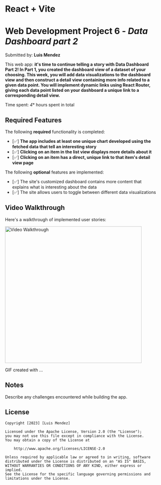 # React + Vite

# Web Development Project 6 - *Data Dashboard part 2*

Submitted by: **Luis Mendez**

This web app: **it's time to continue telling a story with Data Dashboard Part 2! In Part 1, you created the dashboard view of a dataset of your choosing. This week, you will add data visualizations to the dashboard view and then construct a detail view containing more info related to a given data point. You will implement dynamic links using React Router, giving each data point listed on your dashboard a unique link to a corresponding detail view.**

Time spent: *4** hours spent in total

## Required Features

The following **required** functionality is completed:

- [✅] **The app includes at least one unique chart developed using the fetched data that tell an interesting story**
- [✅] **Clicking on an item in the list view displays more details about it**
- [✅] **Clicking on an item has a direct, unique link to that item's detail view page**


The following **optional** features are implemented:

- [✅] The site's customized dashboard contains more content that explains what is interesting about the data
- [✅] The site allows users to toggle between different data visualizations

## Video Walkthrough

Here's a walkthrough of implemented user stories:

<img text-align="center" src='/web102_project6_result.gif' title='Video Walkthrough' width='' alt='Video Walkthrough' width="300" height="450"/>

<!-- Replace this with whatever GIF tool you used! -->
GIF created with ...  
<!-- Recommended tools:
[Kap](https://getkap.co/) for macOS
[ScreenToGif](https://www.screentogif.com/) for Windows
[peek](https://github.com/phw/peek) for Linux. -->

## Notes

Describe any challenges encountered while building the app.

## License

    Copyright [2023] [Luis Mendez]

    Licensed under the Apache License, Version 2.0 (the "License");
    you may not use this file except in compliance with the License.
    You may obtain a copy of the License at

        http://www.apache.org/licenses/LICENSE-2.0

    Unless required by applicable law or agreed to in writing, software
    distributed under the License is distributed on an "AS IS" BASIS,
    WITHOUT WARRANTIES OR CONDITIONS OF ANY KIND, either express or implied.
    See the License for the specific language governing permissions and
    limitations under the License.
